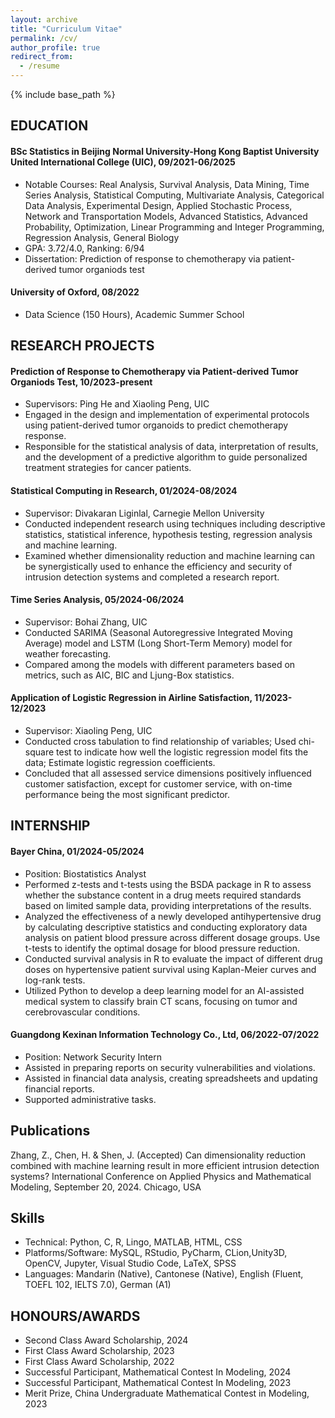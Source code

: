 ```yaml
---
layout: archive
title: "Curriculum Vitae"
permalink: /cv/
author_profile: true
redirect_from:
  - /resume
---
```


{% include base_path %}



## EDUCATION
#### BSc Statistics in Beijing Normal University-Hong Kong Baptist University United International College (UIC), 09/2021-06/2025
* Notable Courses: Real Analysis, Survival Analysis, Data Mining, Time Series Analysis, Statistical Computing, Multivariate Analysis, Categorical Data Analysis, Experimental Design, Applied Stochastic Process, Network and Transportation Models, Advanced Statistics, Advanced Probability, Optimization, Linear Programming and Integer Programming, Regression Analysis, General Biology
* GPA: 3.72/4.0, Ranking: 6/94
* Dissertation: Prediction of response to chemotherapy via patient-derived tumor organiods test

#### University of Oxford, 08/2022
* Data Science (150 Hours), Academic Summer School



## RESEARCH PROJECTS
#### Prediction of Response to Chemotherapy via Patient-derived Tumor Organiods Test, 10/2023-present
* Supervisors: Ping He and Xiaoling Peng, UIC
* Engaged in the design and implementation of experimental protocols using patient-derived tumor
organoids to predict chemotherapy response.
* Responsible for the statistical analysis of data, interpretation of results, and the development of a predictive
algorithm to guide personalized treatment strategies for cancer patients.

#### Statistical Computing in Research, 01/2024-08/2024
* Supervisor: Divakaran Liginlal, Carnegie Mellon University
* Conducted independent research using techniques including descriptive statistics, statistical inference, hypothesis testing, regression analysis and machine learning.
* Examined whether dimensionality reduction and machine learning can be synergistically used to enhance
the efficiency and security of intrusion detection systems and completed a research report.

#### Time Series Analysis, 05/2024-06/2024
* Supervisor: Bohai Zhang, UIC
* Conducted SARIMA (Seasonal Autoregressive Integrated Moving Average) model and LSTM (Long
Short-Term Memory) model for weather forecasting.
* Compared among the models with different parameters based on metrics, such as AIC, BIC and Ljung-Box
statistics.

#### Application of Logistic Regression in Airline Satisfaction, 11/2023-12/2023
* Supervisor: Xiaoling Peng, UIC
* Conducted cross tabulation to find relationship of variables; Used chi-square test to indicate how well the
logistic regression model fits the data; Estimate logistic regression coefficients.
* Concluded that all assessed service dimensions positively influenced customer satisfaction, except for
customer service, with on-time performance being the most significant predictor.



## INTERNSHIP
#### Bayer China, 01/2024-05/2024
* Position: Biostatistics Analyst
* Performed z-tests and t-tests using the BSDA package in R to assess whether the substance content in a
drug meets required standards based on limited sample data, providing interpretations of the results.
* Analyzed the effectiveness of a newly developed antihypertensive drug by calculating descriptive statistics
and conducting exploratory data analysis on patient blood pressure across different dosage groups. Use
t-tests to identify the optimal dosage for blood pressure reduction.
* Conducted survival analysis in R to evaluate the impact of different drug doses on hypertensive patient
survival using Kaplan-Meier curves and log-rank tests.
* Utilized Python to develop a deep learning model for an AI-assisted medical system to classify brain CT
scans, focusing on tumor and cerebrovascular conditions.

#### Guangdong Kexinan Information Technology Co., Ltd, 06/2022-07/2022
* Position: Network Security Intern
* Assisted in preparing reports on security vulnerabilities and violations.
* Assisted in financial data analysis, creating spreadsheets and updating financial reports.
* Supported administrative tasks.



## Publications
Zhang, Z., Chen, H. & Shen, J. (Accepted) Can dimensionality reduction combined with machine learning result
in more efficient intrusion detection systems? International Conference on Applied Physics and Mathematical
Modeling, September 20, 2024. Chicago, USA



## Skills
* Technical: Python, C, R, Lingo, MATLAB, HTML, CSS
* Platforms/Software: MySQL, RStudio, PyCharm, CLion,Unity3D, OpenCV, Jupyter, Visual Studio Code, LaTeX, SPSS
* Languages: Mandarin (Native), Cantonese (Native), English (Fluent, TOEFL 102, IELTS 7.0), German (A1)



## HONOURS/AWARDS
* Second Class Award Scholarship, 2024
* First Class Award Scholarship, 2023
* First Class Award Scholarship, 2022
* Successful Participant, Mathematical Contest In Modeling, 2024
* Successful Participant, Mathematical Contest In Modeling, 2023
* Merit Prize, China Undergraduate Mathematical Contest in Modeling, 2023
